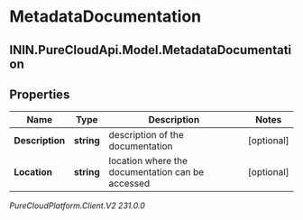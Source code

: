 # MetadataDocumentation

## ININ.PureCloudApi.Model.MetadataDocumentation

## Properties

|Name | Type | Description | Notes|
|------------ | ------------- | ------------- | -------------|
| **Description** | **string** | description of the documentation | [optional] |
| **Location** | **string** | location where the documentation can be accessed | [optional] |



_PureCloudPlatform.Client.V2 231.0.0_
